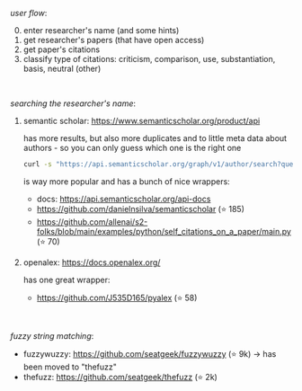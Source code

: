 _user flow_:

0. enter researcher's name (and some hints)
1. get researcher's papers (that have open access)
2. get paper's citations
3. classify type of citations: criticism, comparison, use, substantiation, basis, neutral (other)

<br>

_searching the researcher's name_:

1.  semantic scholar: https://www.semanticscholar.org/product/api

    has more results, but also more duplicates and to little meta data about authors - so you can only guess which one is the right one

    ```bash
    curl -s "https://api.semanticscholar.org/graph/v1/author/search?query=jimmy+lin&fields=authorId,externalIds,url,name,aliases,affiliations,homepage" | jq .
    ```

    is way more popular and has a bunch of nice wrappers:

    -   docs: https://api.semanticscholar.org/api-docs
    -   https://github.com/danielnsilva/semanticscholar (⭐️ 185)
    -   https://github.com/allenai/s2-folks/blob/main/examples/python/self_citations_on_a_paper/main.py (⭐️ 70)

2.  openalex: https://docs.openalex.org/

    has one great wrapper:

    -   https://github.com/J535D165/pyalex (⭐️ 58)

<br>

_fuzzy string matching_:

-   fuzzywuzzy: https://github.com/seatgeek/fuzzywuzzy (⭐️ 9k) → has been moved to "thefuzz"
-   thefuzz: https://github.com/seatgeek/thefuzz (⭐️ 2k)

